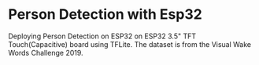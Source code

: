 # Person Detection with Esp32
Deploying Person Detection on ESP32 on ESP32 3.5" TFT Touch(Capacitive) board using TFLite. The dataset is from the Visual Wake Words Challenge 2019.
